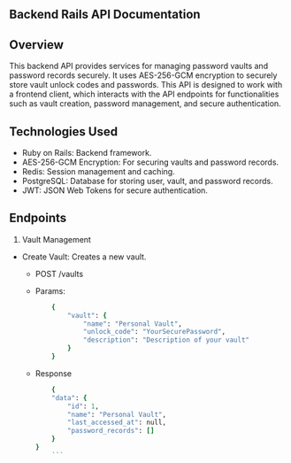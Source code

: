 ## Backend Rails API Documentation

## Overview

This backend API provides services for managing password vaults and password records securely. It uses AES-256-GCM encryption to securely store vault unlock codes and passwords. This API is designed to work with a frontend client, which interacts with the API endpoints for functionalities such as vault creation, password management, and secure authentication.

## Technologies Used

- Ruby on Rails: Backend framework.
- AES-256-GCM Encryption: For securing vaults and password records.
- Redis: Session management and caching.
- PostgreSQL: Database for storing user, vault, and password records.
- JWT: JSON Web Tokens for secure authentication.

## Endpoints

1. Vault Management

- Create Vault: Creates a new vault.

  - POST /vaults

  - Params:

    ```ruby
        {
            "vault": {
                "name": "Personal Vault",
                "unlock_code": "YourSecurePassword",
                "description": "Description of your vault"
            }
        }
    ```

  - Response

    ````ruby
        {
        "data": {
            "id": 1,
            "name": "Personal Vault",
            "last_accessed_at": null,
            "password_records": []
        }
    }
        ```
    ````
